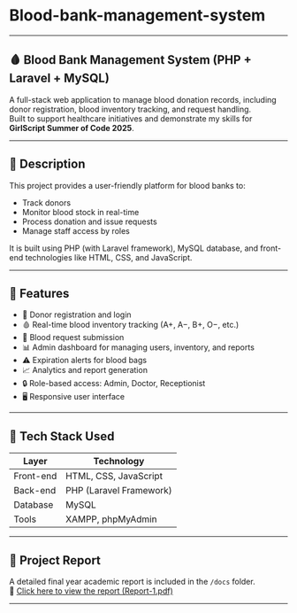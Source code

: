# Blood-bank-management-system

---

## 🩸 Blood Bank Management System (PHP + Laravel + MySQL)

A full-stack web application to manage blood donation records, including donor registration, blood inventory tracking, and request handling.  
Built to support healthcare initiatives and demonstrate my skills for **GirlScript Summer of Code 2025**.

---

## 📌 Description

This project provides a user-friendly platform for blood banks to:
- Track donors
- Monitor blood stock in real-time
- Process donation and issue requests
- Manage staff access by roles

It is built using PHP (with Laravel framework), MySQL database, and front-end technologies like HTML, CSS, and JavaScript.

---

## 🚀 Features

- 🔐 Donor registration and login
- 🩸 Real-time blood inventory tracking (A+, A−, B+, O−, etc.)
- 📝 Blood request submission
- 📊 Admin dashboard for managing users, inventory, and reports
- ⚠️ Expiration alerts for blood bags
- 📈 Analytics and report generation
- 🔒 Role-based access: Admin, Doctor, Receptionist
- 🖥️ Responsive user interface

---

## 🧰 Tech Stack Used

| Layer       | Technology                     |
|-------------|--------------------------------|
| Front-end   | HTML, CSS, JavaScript          |
| Back-end    | PHP (Laravel Framework)        |
| Database    | MySQL                          |
| Tools       | XAMPP, phpMyAdmin              |

---

## 📄 Project Report

A detailed final year academic report is included in the `/docs` folder.  
📎 [Click here to view the report (Report-1.pdf)](./docs/Report-1.pdf)

---





